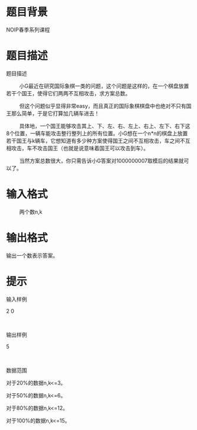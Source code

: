 # 

 
 # 题目背景 
<p>NOIP春季系列课程</p> 

 
 # 题目描述 
<p>题目描述</p>

<p>&nbsp;&nbsp;&nbsp;&nbsp;&nbsp;&nbsp;&nbsp;&nbsp;&nbsp;小G最近在研究国际象棋一类的问题，这个问题是这样的，在一个棋盘放置若干个国王，使得它们两两不互相攻击，求方案总数。</p>

<p>&nbsp;&nbsp;&nbsp;&nbsp;&nbsp;&nbsp;&nbsp;&nbsp;&nbsp;但这个问题似乎显得非常easy，而且真正的国际象棋棋盘中也绝对不只有国王那么简单，于是它打算加几辆车进去！</p>

<p>&nbsp;&nbsp;&nbsp;&nbsp;&nbsp;&nbsp;&nbsp;&nbsp;&nbsp;具体地，一个国王能够攻击其上、下、左、右、左上、右上、左下、右下这8个位置，一辆车能攻击整行整列上的所有位置。小G想在一个n*n的棋盘上放置若干国王与k辆车，它想知道有多少种方案使得国王之间不互相攻击，车之间不互相攻击，车不攻击国王（也就是说意味着国王可以攻击到车）。</p>

<p>&nbsp;&nbsp;&nbsp;&nbsp;&nbsp;&nbsp;&nbsp;&nbsp;&nbsp;当然方案总数很大，你只需告诉小G答案对1000000007取模后的结果就可以了。</p> 

 
 # 输入格式 
<p>&nbsp;&nbsp;&nbsp;&nbsp;&nbsp;&nbsp;&nbsp;&nbsp;&nbsp;两个数n,k</p> 

 
 # 输出格式 
<p>输出一个数表示答案。</p> 

 
 # 提示 
<p>输入样例</p>

<p>2&nbsp;0</p>

<p>&nbsp;</p>

<p>输出样例</p>

<p>5</p>

<p>&nbsp;</p>

<p>数据范围</p>

<p>对于20%的数据n,k&lt;=3。</p>

<p>对于50%的数据n,k&lt;=6。</p>

<p>对于80%的数据n,k&lt;=12。</p>

<p>对于100%的数据n,k&lt;=15。</p> 
